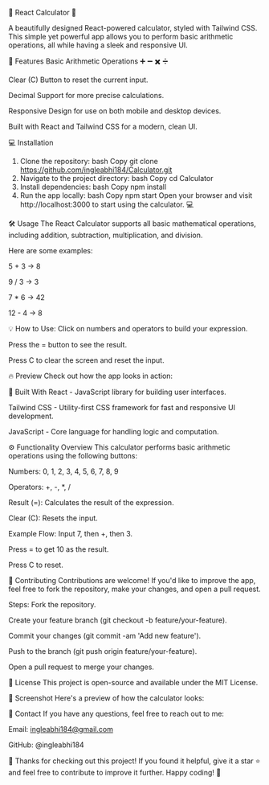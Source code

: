 📱 React Calculator 🧮

A beautifully designed React-powered calculator, styled with Tailwind CSS. This simple yet powerful app allows you to perform basic arithmetic operations, all while having a sleek and responsive UI.

🌟 Features
Basic Arithmetic Operations 
➕ ➖ ✖️ ➗

Clear (C) Button to reset the current input.

Decimal Support for more precise calculations.

Responsive Design for use on both mobile and desktop devices.

Built with React and Tailwind CSS for a modern, clean UI.

💻 Installation
1. Clone the repository:
bash
Copy
git clone https://github.com/ingleabhi184/Calculator.git
2. Navigate to the project directory:
bash
Copy
cd Calculator
3. Install dependencies:
bash
Copy
npm install
4. Run the app locally:
bash
Copy
npm start
Open your browser and visit http://localhost:3000 to start using the calculator. 💻

🛠 Usage
The React Calculator supports all basic mathematical operations, including addition, subtraction, multiplication, and division.

Here are some examples:

5 + 3 → 8

9 / 3 → 3

7 * 6 → 42

12 - 4 → 8

💡 How to Use:
Click on numbers and operators to build your expression.

Press the = button to see the result.

Press C to clear the screen and reset the input.

🔥 Preview
Check out how the app looks in action:


🔧 Built With
React - JavaScript library for building user interfaces.

Tailwind CSS - Utility-first CSS framework for fast and responsive UI development.

JavaScript - Core language for handling logic and computation.

⚙ Functionality Overview
This calculator performs basic arithmetic operations using the following buttons:

Numbers: 0, 1, 2, 3, 4, 5, 6, 7, 8, 9

Operators: +, -, *, /

Result (=): Calculates the result of the expression.

Clear (C): Resets the input.

Example Flow:
Input 7, then +, then 3.

Press = to get 10 as the result.

Press C to reset.

👥 Contributing
Contributions are welcome! If you'd like to improve the app, feel free to fork the repository, make your changes, and open a pull request.

Steps:
Fork the repository.

Create your feature branch (git checkout -b feature/your-feature).

Commit your changes (git commit -am 'Add new feature').

Push to the branch (git push origin feature/your-feature).

Open a pull request to merge your changes.

📜 License
This project is open-source and available under the MIT License.

🎨 Screenshot
Here's a preview of how the calculator looks:


💬 Contact
If you have any questions, feel free to reach out to me:

Email: ingleabhi184@gmail.com

GitHub: @ingleabhi184

💖 Thanks for checking out this project!
If you found it helpful, give it a star ⭐️ and feel free to contribute to improve it further. Happy coding! 🚀

